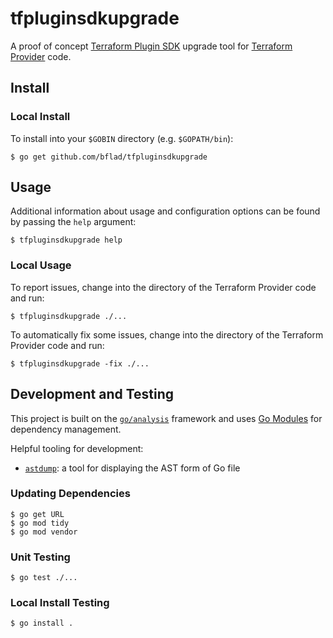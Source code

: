# tfpluginsdkupgrade

A proof of concept [Terraform Plugin SDK](https://github.com/hashicorp/terraform-plugin-sdk) upgrade tool for [Terraform Provider](https://www.terraform.io/docs/providers/index.html) code.

## Install

### Local Install

To install into your `$GOBIN` directory (e.g. `$GOPATH/bin`):

```console
$ go get github.com/bflad/tfpluginsdkupgrade
```

## Usage

Additional information about usage and configuration options can be found by passing the `help` argument:

```console
$ tfpluginsdkupgrade help
```

### Local Usage

To report issues, change into the directory of the Terraform Provider code and run:

```console
$ tfpluginsdkupgrade ./...
```

To automatically fix some issues, change into the directory of the Terraform Provider code and run:

```console
$ tfpluginsdkupgrade -fix ./...
```

## Development and Testing

This project is built on the [`go/analysis`](https://godoc.org/golang.org/x/tools/go/analysis) framework and uses [Go Modules](https://github.com/golang/go/wiki/Modules) for dependency management.

Helpful tooling for development:

* [`astdump`](https://github.com/wingyplus/astdump): a tool for displaying the AST form of Go file

### Updating Dependencies

```console
$ go get URL
$ go mod tidy
$ go mod vendor
```

### Unit Testing

```console
$ go test ./...
```

### Local Install Testing

```console
$ go install .
```

